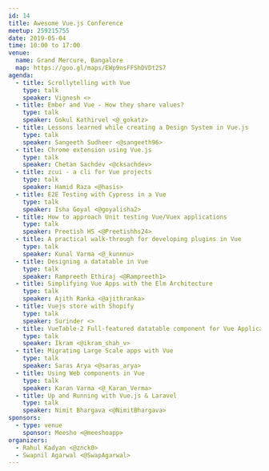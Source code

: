 ```yaml
---
id: 14
title: Awesome Vue.js Conference
meetup: 259215755
date: 2019-05-04
time: 10:00 to 17:00
venue:
  name: Grand Mercure, Bangalore
  map: https://goo.gl/maps/EWp9nsFFShDVDt2S7
agenda:
  - title: Scrollytelling with Vue
    type: talk
    speaker: Vignesh <>
  - title: Ember and Vue - How they share values?
    type: talk
    speaker: Gokul Kathirvel <@_gokatz>
  - title: Lessons learned while creating a Design System in Vue.js
    type: talk
    speaker: Sangeeth Sudheer <@sangeeth96>
  - title: Chrome extension using Vue.js
    type: talk
    speaker: Chetan Sachdev <@cksachdev>
  - title: zcui - a cli for Vue projects
    type: talk
    speaker: Hamid Raza <@hasis>
  - title: E2E Testing with Cypress in a Vue
    type: talk
    speaker: Isha Goyal <@goyalisha2>
  - title: How to approach Unit testing Vue/Vuex applications
    type: talk
    speaker: Preetish HS <@Preetishhs24>
  - title: A practical walk-through for developing plugins in Vue
    type: talk
    speaker: Kunal Varma <@_kunnnu>
  - title: Designing a datatable in Vue
    type: talk
    speaker: Rampreeth Ethiraj <@Rampreeth1>
  - title: Simplifying Vue Apps with the Elm Architecture
    type: talk
    speaker: Ajith Ranka <@ajithranka>
  - title: Vuejs store with Shopify
    type: talk
    speaker: Surinder <>
  - title: VueTable-2 Full-featured datatable component for Vue Applications
    type: talk
    speaker: Ikram <@ikram_shah_v>
  - title: Migrating Large Scale apps with Vue
    type: talk
    speaker: Saras Arya <@saras_arya>
  - title: Using Web components in Vue
    type: talk
    speaker: Karan Varma <@_Karan_Verma>
  - title: Up and Running with Vue.js & Laravel
    type: talk
    speaker: Nimit Bhargava <@NimitBhargava>
sponsors:
  - type: venue
    sponsor: Meesho <@meeshoapp>
organizers:
  - Rahul Kadyan <@znck0>
  - Swapnil Agarwal <@SwapAgarwal>
---
```


<EventPage />
